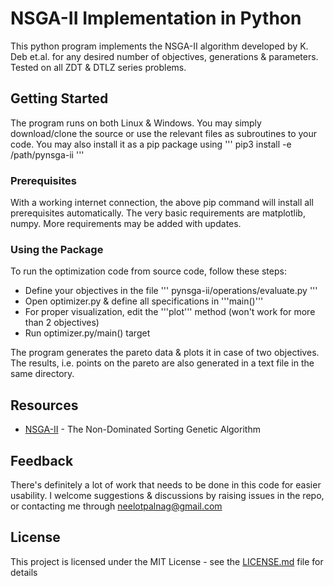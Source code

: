 # NSGA-II Implementation in Python

This python program implements the NSGA-II algorithm developed by K. Deb et.al. for any desired number of objectives, generations & parameters. Tested on all ZDT & DTLZ series problems.

## Getting Started

The program runs on both Linux & Windows. You may simply download/clone the source or use the relevant files as subroutines to your code. You may also install it as a pip package using
'''
pip3 install -e /path/pynsga-ii
'''


### Prerequisites

With a working internet connection, the above pip command will install all prerequisites automatically. The very basic requirements are matplotlib, numpy. More requirements may be added with updates.

### Using the Package

To run the optimization code from source code, follow these steps:

*  Define your objectives in the file ''' pynsga-ii/operations/evaluate.py '''
*  Open optimizer.py & define all specifications in '''main()'''
*  For proper visualization, edit the '''plot''' method (won't work for more than 2 objectives)
*  Run optimizer.py/main() target

The program generates the pareto data & plots it in case of two objectives. The results, i.e. points on the pareto are also generated in a text file in the same directory.


## Resources

* [NSGA-II](https://ieeexplore.ieee.org/document/996017/) - The Non-Dominated Sorting Genetic Algorithm


## Feedback

There's definitely a lot of work that needs to be done in this code for easier usability. I welcome suggestions & discussions by raising issues in the repo, or contacting me through neelotpalnag@gmail.com


## License

This project is licensed under the MIT License - see the [LICENSE.md](LICENSE.md) file for details

